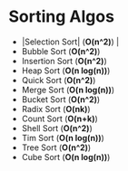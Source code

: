 # Sorting Algos

- |Selection Sort| (**O(n^2)**) |
- Bubble Sort (**O(n^2)**)
- Insertion Sort (**O(n^2)**)
- Heap Sort (**O(n log(n))**)
- Quick Sort (**O(n^2)**)
- Merge Sort (**O(n log(n))**)
- Bucket Sort (**O(n^2)**)
- Radix Sort (**O(nk)**)
- Count Sort (**O(n+k)**)
- Shell Sort (**O(n^2)**)
- Tim Sort (**O(n log(n))**)
- Tree Sort (**O(n^2)**)
- Cube Sort (**O(n log(n))**)

